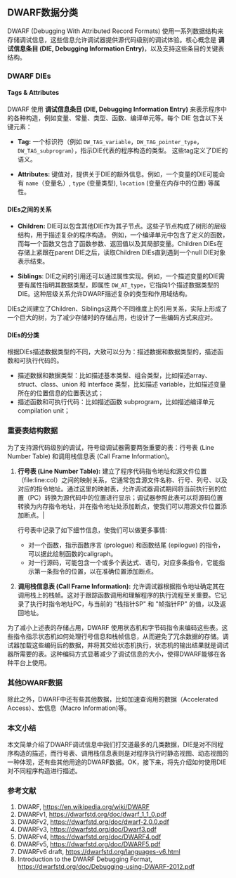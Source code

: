 ## DWARF数据分类

DWARF (Debugging With Attributed Record Formats) 使用一系列数据结构来存储调试信息，这些信息允许调试器提供源代码级别的调试体验。核心概念是 **调试信息条目 (DIE, Debugging Information Entry)**，以及支持这些条目的关键表结构。

### DWARF DIEs

#### Tags & Attributes

DWARF 使用 **调试信息条目 (DIE, Debugging Information Entry)** 来表示程序中的各种构造，例如变量、常量、类型、函数、编译单元等。每个 DIE 包含以下关键元素：

- **Tag:** 一个标识符（例如 `DW_TAG_variable`，`DW_TAG_pointer_type`，`DW_TAG_subprogram`），指示DIE代表的程序构造的类型。 这些tag定义了DIE的语义。

- **Attributes:** 键值对，提供关于DIE的额外信息。例如，一个变量的DIE可能会有 `name`（变量名）, `type` (变量类型), `location` (变量在内存中的位置) 等属性。

#### DIEs之间的关系

- **Children:** DIE可以包含其他DIE作为其子节点。这些子节点构成了树形的层级结构，用于描述复杂的程序构造。 例如，一个编译单元中包含了定义的函数，而每一个函数又包含了函数参数、返回值以及其局部变量。Children DIEs在存储上紧跟在parent DIE之后，读取Children DIEs直到遇到一个null DIE对象表示结束。

- **Siblings**: DIE之间的引用还可以通过属性实现。例如，一个描述变量的DIE需要有属性指明其数据类型，即属性 `DW_AT_type`，它指向1个描述数据类型的DIE。这种层级关系允许DWARF描述复杂的类型和作用域结构。

DIEs之间建立了Children、Siblings这两个不同维度上的引用关系，实际上形成了一个巨大的树，为了减少存储时的存储占用，也设计了一些编码方式来应对。

#### DIEs的分类

根据DIEs描述数据类型的不同，大致可以分为：描述数据和数据类型的，描述函数和可执行代码的。

- 描述数据和数据类型：比如描述基本类型、组合类型，比如描述array、struct、class、union 和 interface 类型，比如描述 variable，比如描述变量所在的位置信息的位置表达式；
- 描述函数和可执行代码：比如描述函数 subprogram，比如描述编译单元 compilation unit；

### 重要表结构数据

为了支持源代码级别的调试，符号级调试器需要两张重要的表：行号表 (Line Number Table) 和调用栈信息表 (Call Frame Information)。

1. **行号表 (Line Number Table):** 建立了程序代码指令地址和源文件位置（file:line:col）之间的映射关系，它通常包含源文件名称、行号、列号、以及对应的指令地址。通过这里的映射表，允许调试器调试期间将当前执行到的位置（PC）转换为源代码中的位置进行显示；调试器参照此表可以将源码位置转换为内存指令地址，并在指令地址处添加断点，使我们可以用源文件位置添加断点。|

   行号表中记录了如下细节信息，使我们可以做更多事情:

   - 对一个函数，指示函数序言 (prologue) 和函数结尾 (epilogue) 的指令，可以据此绘制函数的callgraph。
   - 对一行源码，可能包含一个或多个表达式、语句，对应多条指令，它能指示第一条指令的位置，以在准确位置添加断点。
2. **调用栈信息表 (Call Frame Information):**  允许调试器根据指令地址确定其在调用栈上的栈帧。这对于跟踪函数调用和理解程序的执行流程至关重要。它记录了执行时指令地址PC，与当前的 "栈指针SP" 和 "帧指针FP" 的值，以及返回地址。

为了减小上述表的存储占用，DWARF 使用状态机和字节码指令来编码这些表。这些指令指示状态机如何处理行号信息和栈帧信息，从而避免了冗余数据的存储。调试器加载这些编码后的数据，并将其交给状态机执行，状态机的输出结果就是调试器所需要的表。这种编码方式显著减少了调试信息的大小，使得DWARF能够在各种平台上使用。

### 其他DWARF数据

除此之外，DWARF中还有些其他数据，比如加速查询用的数据（Accelerated Access）、宏信息（Macro Information)等。

### 本文小结

本文简单介绍了DWARF调试信息中我们打交道最多的几类数据，DIE是对不同程序构造的描述，而行号表、调用栈信息表则是对程序执行时静态视图、动态视图的一种体现，还有些其他用途的DWARF数据。OK，接下来，将先介绍如何使用DIE对不同程序构造进行描述。

### 参考文献

1. DWARF, https://en.wikipedia.org/wiki/DWARF
2. DWARFv1, https://dwarfstd.org/doc/dwarf_1_1_0.pdf
3. DWARFv2, https://dwarfstd.org/doc/dwarf-2.0.0.pdf
4. DWARFv3, https://dwarfstd.org/doc/Dwarf3.pdf
5. DWARFv4, https://dwarfstd.org/doc/DWARF4.pdf
6. DWARFv5, https://dwarfstd.org/doc/DWARF5.pdf
7. DWARFv6 draft, https://dwarfstd.org/languages-v6.html
8. Introduction to the DWARF Debugging Format, https://dwarfstd.org/doc/Debugging-using-DWARF-2012.pdf
